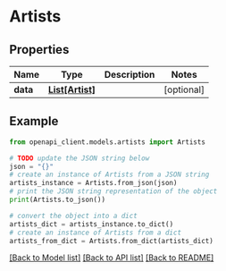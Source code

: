 # Artists


## Properties

Name | Type | Description | Notes
------------ | ------------- | ------------- | -------------
**data** | [**List[Artist]**](Artist.md) |  | [optional] 

## Example

```python
from openapi_client.models.artists import Artists

# TODO update the JSON string below
json = "{}"
# create an instance of Artists from a JSON string
artists_instance = Artists.from_json(json)
# print the JSON string representation of the object
print(Artists.to_json())

# convert the object into a dict
artists_dict = artists_instance.to_dict()
# create an instance of Artists from a dict
artists_from_dict = Artists.from_dict(artists_dict)
```
[[Back to Model list]](../README.md#documentation-for-models) [[Back to API list]](../README.md#documentation-for-api-endpoints) [[Back to README]](../README.md)


